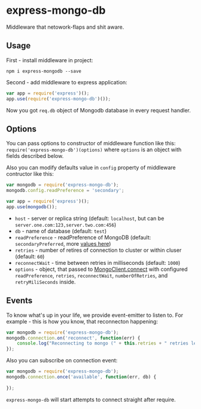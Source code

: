 # express-mongo-db

Middleware that netowork-flaps and shit aware.

## Usage

First - install middleware in project:

```npm i express-mongodb --save```

Second - add middleware to express application:

```javascript
var app = require('express')();
app.use(require('express-mongo-db')());
```

Now you got `req.db` object of Mongodb database in every request handler.

## Options

You can pass options to constructor of middleware function like this: `require('express-mongo-db')(options)` where `options` is an object with fields described below.

Also you can modify defaults value in `config` property of middleware contructor like this:

```javascript
var mongodb = require('express-mongo-db');
mongodb.config.readPreference = 'secondary';

var app = require('express')();
app.use(mongodb());
```

 * `host` - server or replica string (default: `localhost`, but can be `server.one.com:123,server.two.com:456`)
 * `db` - name of database (default: `test`)
 * `readPreference` - readPreference of MongoDB (default: `secondaryPreferred`, more [values here](http://mongodb.github.io/node-mongodb-native/driver-articles/mongoclient.html#read-preference))
 * `retries` - number of retires of connection to cluster or within cluser (default: `60`)
 * `reconnectWait` - time between retries in milliseconds (default: `1000`)
 * `options` - object, that passed to [MongoClient.connect](http://mongodb.github.io/node-mongodb-native/driver-articles/mongoclient.html#read-preference) with configured `readPreference`, `retries`, `reconnectWait`, `numberOfRetries`, and `retryMiliSeconds` inside.

## Events

To know what's up in your life, we provide event-emitter to listen to. For example - this is how you know, that reconnecton happening:

```javascript
var mongodb = require('express-mongo-db');
mongodb.connection.on('reconnect', function(err) {
    console.log("Reconnecting to mongo (" + this.retries + " retries left). " + (err.stack ? err.stack : err));
});
```

Also you can subscribe on connection event:

```javascript
var mongodb = require('express-mongo-db');
mongodb.connection.once('available', function(err, db) {
    
});
```

`express-mongo-db` will start attempts to connect straight after require.
